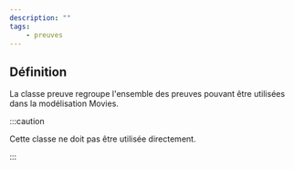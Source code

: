 ```yaml
---
description: ""
tags:
    - preuves
---
```


## Définition

La classe preuve regroupe l'ensemble des preuves pouvant être utilisées dans la modélisation Movies. 

:::caution

Cette classe ne doit pas être utilisée directement.

:::
